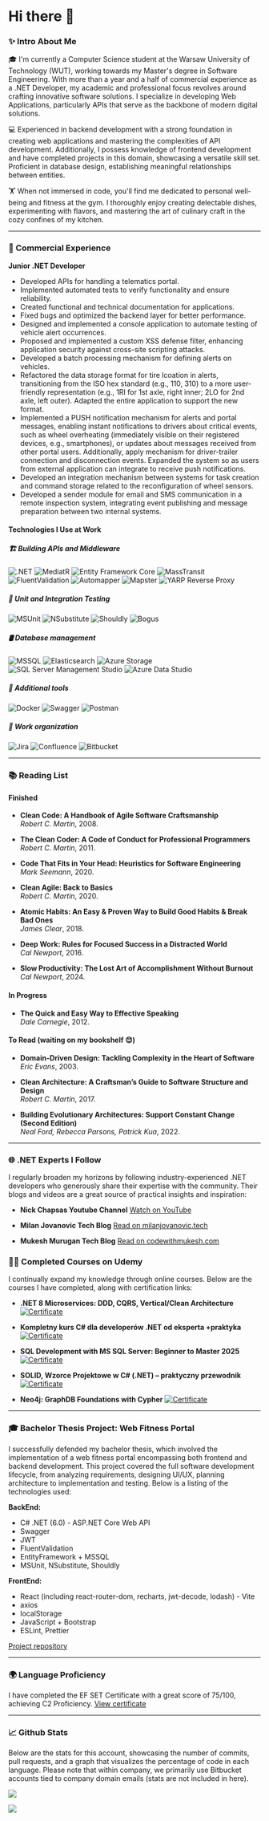 <h1>Hi there 👋</h1>

### ✨ Intro About Me 

🎓 I'm currently a Computer Science student at the Warsaw University of Technology (WUT), working towards my Master's degree in Software Engineering. With more than a year and a half of commercial experience as a .NET Developer, my academic and professional focus revolves around crafting innovative software solutions. I specialize in developing Web Applications, particularly APIs that serve as the backbone of modern digital solutions.

💻 Experienced in backend development with a strong foundation in creating web applications and mastering the complexities of API development. Additionally, I possess knowledge of frontend development and have completed projects in this domain, showcasing a versatile skill set. Proficient in database design, establishing meaningful relationships between entities.

🏋️ When not immersed in code, you'll find me dedicated to personal well-being and fitness at the gym. I thoroughly enjoy creating delectable dishes, experimenting with flavors, and mastering the art of culinary craft in the cozy confines of my kitchen.

---

### 💼 Commercial Experience

**Junior .NET Developer**

- Developed APIs for handling a telematics portal.
- Implemented automated tests to verify functionality and ensure reliability.
- Created functional and technical documentation for applications.
- Fixed bugs and optimized the backend layer for better performance.
- Designed and implemented a console application to automate testing of vehicle alert occurrences.
- Proposed and implemented a custom XSS defense filter, enhancing application security against cross-site scripting attacks.
- Developed a batch processing mechanism for defining alerts on vehicles.
- Refactored the data storage format for tire lcoation in alerts, transitioning from the ISO hex standard (e.g., 110, 310) to a more user-friendly representation (e.g., 1RI for 1st axle, right inner; 2LO for 2nd axle, left outer). Adapted the entire application to support the new format.
- Implemented a PUSH notification mechanism for alerts and portal messages, enabling instant notifications to drivers about critical events, such as wheel overheating (immediately visible on their registered devices, e.g., smartphones), or updates about messages received from other portal users. Additionally, apply mechanism for driver-trailer connection and disconnection events. Expanded the system so as users from external application can integrate to receive push notifications. 
- Developed an integration mechanism between systems for task creation and command storage related to the reconfiguration of wheel sensors.
- Developed a sender module for email and SMS communication in a remote inspection system, integrating event publishing and message preparation between two internal systems.

#### Technologies I Use at Work

##### 🏗️ Building APIs and Middleware
![.NET](https://img.shields.io/badge/.NET-512BD4.svg?style=for-the-badge&logo=dotnet&logoColor=white)
![MediatR](https://img.shields.io/badge/MediatR-512BD4.svg?style=for-the-badge&logo=.net&logoColor=white)
![Entity Framework Core](https://img.shields.io/badge/Entity%20Framework%20Core-512BD4.svg?style=for-the-badge&logo=.net&logoColor=white)
![MassTransit](https://img.shields.io/badge/MassTransit-512BD4.svg?style=for-the-badge&logo=.net&logoColor=white)
![FluentValidation](https://img.shields.io/badge/FluentValidation-512BD4.svg?style=for-the-badge&logo=.net&logoColor=white)
![Automapper](https://img.shields.io/badge/Automapper-512BD4.svg?style=for-the-badge&logo=.net&logoColor=white)
![Mapster](https://img.shields.io/badge/Mapster-512BD4.svg?style=for-the-badge&logo=.net&logoColor=white)
![YARP Reverse Proxy](https://img.shields.io/badge/YARP%20Reverse%20Proxy-512BD4.svg?style=for-the-badge&logo=.net&logoColor=white) 

##### 🧪 Unit and Integration Testing
![MSUnit](https://img.shields.io/badge/MSUnit-512BD4.svg?style=for-the-badge&logo=.net&logoColor=white)
![NSubstitute](https://img.shields.io/badge/NSubstitute-512BD4.svg?style=for-the-badge&logo=.net&logoColor=white)
![Shouldly](https://img.shields.io/badge/Shouldly-512BD4.svg?style=for-the-badge&logo=.net&logoColor=white)
![Bogus](https://img.shields.io/badge/Bogus-512BD4.svg?style=for-the-badge&logo=.net&logoColor=white)

##### 🛢️ Database management
![MSSQL](https://img.shields.io/badge/MSSQL-CC2927.svg?style=for-the-badge&logo=microsoft-sql-server&logoColor=white)
![Elasticsearch](https://img.shields.io/badge/Elasticsearch-005571.svg?style=for-the-badge&logo=elasticsearch&logoColor=white)
![Azure Storage](https://img.shields.io/badge/Azure%20Storage-0078D4.svg?style=for-the-badge&logo=microsoft-azure&logoColor=white) 
![SQL Server Management Studio](https://img.shields.io/badge/SQL%20Server%20Management%20Studio-CC2927.svg?style=for-the-badge&logo=microsoft-sql-server&logoColor=white)
![Azure Data Studio](https://img.shields.io/badge/Azure%20Data%20Studio-0078D7.svg?style=for-the-badge&logo=microsoft-azure&logoColor=white)

##### 🔧 Additional tools
![Docker](https://img.shields.io/badge/Docker-2496ED.svg?style=for-the-badge&logo=docker&logoColor=white)
![Swagger](https://img.shields.io/badge/Swagger-85EA2D.svg?style=for-the-badge&logo=swagger&logoColor=black)
![Postman](https://img.shields.io/badge/Postman-FF6C37.svg?style=for-the-badge&logo=postman&logoColor=white)

##### 📅 Work organization
![Jira](https://img.shields.io/badge/Jira-0052CC.svg?style=for-the-badge&logo=jira&logoColor=white)
![Confluence](https://img.shields.io/badge/Confluence-172B4D.svg?style=for-the-badge&logo=confluence&logoColor=white)
![Bitbucket](https://img.shields.io/badge/Bitbucket-0052CC.svg?style=for-the-badge&logo=bitbucket&logoColor=white)

---

### 📚 Reading List  

#### Finished  

- **Clean Code: A Handbook of Agile Software Craftsmanship**  
  *Robert C. Martin*, 2008. 

- **The Clean Coder: A Code of Conduct for Professional Programmers**  
  *Robert C. Martin*, 2011. 

- **Code That Fits in Your Head: Heuristics for Software Engineering**  
  *Mark Seemann*, 2020.   

- **Clean Agile: Back to Basics**  
  *Robert C. Martin*, 2020.

- **Atomic Habits: An Easy & Proven Way to Build Good Habits & Break Bad Ones**  
  *James Clear*, 2018.

- **Deep Work: Rules for Focused Success in a Distracted World**  
  *Cal Newport*, 2016.

- **Slow Productivity: The Lost Art of Accomplishment Without Burnout**  
  *Cal Newport*, 2024.

#### In Progress

- **The Quick and Easy Way to Effective Speaking**  
  *Dale Carnegie*, 2012.
  
#### To Read (waiting on my bookshelf 😊)

- **Domain-Driven Design: Tackling Complexity in the Heart of Software**  
  *Eric Evans*, 2003.  

- **Clean Architecture: A Craftsman’s Guide to Software Structure and Design**  
  *Robert C. Martin*, 2017.  

- **Building Evolutionary Architectures: Support Constant Change (Second Edition)**  
  *Neal Ford, Rebecca Parsons, Patrick Kua*, 2022.  


---

### 🌐 .NET Experts I Follow
I regularly broaden my horizons by following industry-experienced .NET developers who generously share their expertise with the community. Their blogs and videos are a great source of practical insights and inspiration:

- **Nick Chapsas Youtube Channel** [Watch on YouTube](https://www.youtube.com/@nickchapsas)

- **Milan Jovanovic Tech Blog** [Read on milanjovanovic.tech](https://www.milanjovanovic.tech/)

- **Mukesh Murugan Tech Blog** [Read on codewithmukesh.com](https://codewithmukesh.com/)

### 🧑‍🏫 Completed Courses on Udemy

I continually expand my knowledge through online courses. Below are the courses I have completed, along with certification links:

- **.NET 8 Microservices: DDD, CQRS, Vertical/Clean Architecture** [![Certificate](https://img.shields.io/badge/View%20Certificate-0073b1?style=flat&logo=udemy&logoColor=white)](https://www.udemy.com/certificate/UC-495b6910-a9e9-4bcc-b575-f990cfbb08ce/)  

- **Kompletny kurs C# dla developerów .NET od eksperta +praktyka** [![Certificate](https://img.shields.io/badge/View%20Certificate-0073b1?style=flat&logo=udemy&logoColor=white)](https://www.udemy.com/certificate/UC-9ae8458e-3b33-4524-ad90-4eda0e7bc8f7/)  

- **SQL Development with MS SQL Server: Beginner to Master 2025** [![Certificate](https://img.shields.io/badge/View%20Certificate-0073b1?style=flat&logo=udemy&logoColor=white)](https://www.udemy.com/certificate/UC-651aa3f2-b56e-4849-a3b8-50c37241b546/)  

- **SOLID, Wzorce Projektowe w C# (.NET) – praktyczny przewodnik** [![Certificate](https://img.shields.io/badge/View%20Certificate-0073b1?style=flat&logo=udemy&logoColor=white)](https://www.udemy.com/certificate/UC-b74582c2-b27b-4e5d-8908-85807bbc43b0/)  

- **Neo4j: GraphDB Foundations with Cypher** [![Certificate](https://img.shields.io/badge/View%20Certificate-0073b1?style=flat&logo=udemy&logoColor=white)](https://www.udemy.com/certificate/UC-19e7bec3-c318-4baf-b431-2c04c78cdc29/) 

---

### 🎓 Bachelor Thesis Project: Web Fitness Portal

I successfully defended my bachelor thesis, which involved the implementation of a web fitness portal encompassing both frontend and backend development. This project covered the full software development lifecycle, from analyzing requirements, designing UI/UX, planning architecture to implementation and testing. Below is a listing of the technologies used:

**BackEnd:**

- C# .NET (6.0) - ASP.NET Core Web API
- Swagger
- JWT
- FluentValidation
- EntityFramework + MSSQL
- MSUnit, NSubstitute, Shouldly

**FrontEnd:**

- React (including react-router-dom, recharts, jwt-decode, lodash) - Vite
- axios
- localStorage
- JavaScript + Bootstrap
- ESLint, Prettier

[Project repository](https://github.com/MichalZdanuk/FitnessPortal)

---

### 🌍 Language Proficiency

I have completed the EF SET Certificate with a great score of 75/100, achieving C2 Proficiency. [View certificate](https://cert.efset.org/sPfg2H)

---

### 📈 Github Stats

Below are the stats for this account, showcasing the number of commits, pull requests, and a graph that visualizes the percentage of code in each language. Please note that within company, we primarily use Bitbucket accounts tied to company domain emails (stats are not included in here).

<p>
  <img src="https://github-readme-stats-sigma-five.vercel.app/api?username=MichalZdanuk&show_icons=true&count_private=true&line_height=21&hide_border=true&include_all_commits=true&hide_rank=true&&hide=issues" />
</p>
<p>
  <img src="https://github-readme-stats-sigma-five.vercel.app/api/top-langs/?username=MichalZdanuk&layout=compact&hide_border=true"/>
</p>

<!--
<div display="flex" flex-direction="column" justify-content="center" align-items="center">
  <div>
  <img src="https://github-readme-stats-sigma-five.vercel.app/api?username=MichalZdanuk&show_icons=true&count_private=true&line_height=21&hide_border=true&include_all_commits=true&hide_rank=true&&hide=issues" />
  </div>
  <div>
  <img src="https://github-readme-stats-sigma-five.vercel.app/api/top-langs/?username=MichalZdanuk&layout=compact&hide_border=true"/>
  </div>
</div>

<!--
**MichalZdanuk/MichalZdanuk** is a ✨ _special_ ✨ repository because its `README.md` (this file) appears on your GitHub profile.

Here are some ideas to get you started:

- 🔭 I’m currently working on ...
- 🌱 I’m currently learning ...
- 👯 I’m looking to collaborate on ...
- 🤔 I’m looking for help with ...
- 💬 Ask me about ...
- 📫 How to reach me: ...
- 😄 Pronouns: ...
- ⚡ Fun fact: ...
-->
